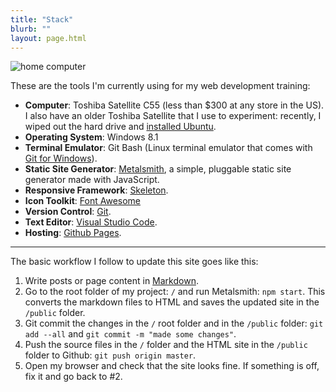 ```yaml
---
title: "Stack"
blurb: ""
layout: page.html
---
```


<img src="http://66.media.tumblr.com/4a096d78507ad9616c947ff35e449b17/tumblr_obza4vDzSq1qz7ur9o2_540.jpg" class="frame" alt="home computer">

These are the tools I'm currently using for my web development training:

- **Computer**: Toshiba Satellite C55 (less than $300 at any store in the US). I also have an older Toshiba Satellite that I use to experiment: recently, I wiped out the hard drive and [installed Ubuntu](../ubuntu/). 
- **Operating System**: Windows 8.1
- **Terminal Emulator**: Git Bash (Linux terminal emulator that comes with [Git for Windows](https://git-scm.com)).
- **Static Site Generator**: [Metalsmith](https://metalsmith.io), a simple, pluggable static site generator made with JavaScript.
- **Responsive Framework**: [Skeleton](http://getskeleton.com).
- **Icon Toolkit**: [Font Awesome](http://fontawesome.io)
- **Version Control**: [Git](https://git-scm.com).
- **Text Editor**: [Visual Studio Code](https://code.visualstudio.com/).
- **Hosting**: [Github Pages](https://pages.github.com/).

-------

The basic workflow I follow to update this site goes like this:

1. Write posts or page content in [Markdown](https://daringfireball.net/projects/markdown/).
2. Go to the root folder of my project: `/` and run Metalsmith: `npm start`. This converts the markdown files to HTML and saves the updated site in the `/public` folder.
3. Git commit the changes in the `/` root folder and in the `/public` folder: `git add --all` and `git commit -m "made some changes"`.
4. Push the source files in the `/` folder and the HTML site in the `/public` folder to Github: `git push origin master`.
5. Open my browser and check that the site looks fine. If something is off, fix it and go back to #2.
